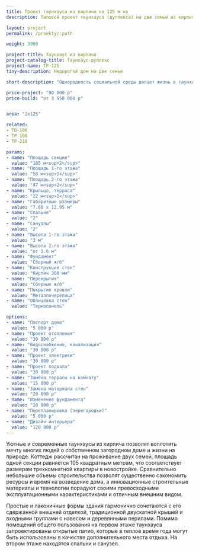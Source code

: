 ```yaml
---
title: Проект таунхауса из кирпича на 125 м кв
description: Типовой проект таунхауса (дуплекса) на две семьи из кирпича. Площадь секции&#58; 125 м.кв.

layout: project
permalink: /proekty/:path

weight: 3900

project-title: Таунхаус из кирпича
project-catalog-title: Таунхаус-дуплекс
project-name: TP-125
tiny-description: Недорогой дом на две семьи

short-description: "Однородность социальной среды делает жизнь в таунхаусе из кирпича комфортной и гармоничной. Единение с природой, спокойствие и тишина возможны только вне шума большого города. Большой козырек над патио защитит от дождей и позволит наслаждаться трелью капель, сидя в уютном кресле на открытом воздухе. Небольшой объем и простота формы сократит сроки строительства дома и потребует меньшее количество финансовых затрат."

price-project: "90 000 р"
price-build: "от 3 950 000 р"


area: "2x125"

related:
- TD-106
- TP-100
- TP-210

params:
- name: "Площадь секции"
  value: "105 м<sup>2</sup>"
- name: "Площадь 1-го этажа"
  value: "58 м<sup>2</sup>"
- name: "Площадь 2-го этажа"
  value: "47 м<sup>2</sup>"
- name: "Крыльцо, терраса"
  value: "22 м<sup>2</sup>"
- name: "Габаритные размеры"
  value: "7.60 x 12.95 м"
- name: "Спальни"
  value: "2"
- name: "Санузлы"
  value: "2"
- name: "Высота 1-го этажа"
  value: "3 м"
- name: "Высота 2-го этажа"
  value: "от 1.6 м"
- name: "Фундамент"
  value: "Сборный ж/б"
- name: "Конструкция стен"
  value: "Кирпич 380 мм"
- name: "Перекрытия"
  value: "Сборные ж/б"
- name: "Покрытие кровли"
  value: "Металлочерепица"
- name: "Облицовка стен"
  value: "Термопанель"

options:
- name: "Паспорт дома"
  value: "5 000 р"
- name: "Проект отопления"
  value: "30 000 р"
- name: "Водоснабжение, канализация"
  value: "30 000 р"
- name: "Проект электрики"
  value: "30 000 р"
- name: "Проект подвала"
  value: "30 000 р"
- name: "Замена террасы на комнату"
  value: "15 000 р"
- name: "Замена материала стен"
  value: "20 000 р"
- name: "Изменение фундамента"
  value: "20 000 р"
- name: "Перепланировка (перегородки)"
  value: "5 000 р"
- name: "Дизайн интерьера"
  value: "120 000 р"
---
```

Уютные и современные таунхаусы из кирпича позволят воплотить мечту многих людей о собственном загородном доме и жизни на природе. Коттедж рассчитан на проживание двух семей, площадь одной секции равняется 105 квадратным метрам, что соответствует размерам трехкомнатной квартиры в новостройке. Сравнительно небольшие объемы строительства позволят существенно сэкономить ресурсы и время на возведение дома, а инновационные строительные материалы и технологии порадуют своими превосходными эксплуатационными характеристиками и отличным внешним видом.

Простые и лаконичные формы здания гармонично сочетаются с его сдержанной внешней отделкой, традиционной двускатной крышей и входными группами с навесом и деревянными перилами. Помимо помещений общего пользования на первом этаже таунхауса запроектированы открытые патио, которые в теплое время года могут быть использованы в качестве дополнительного места отдыха. На втором этаже находятся спальни и санузел.	